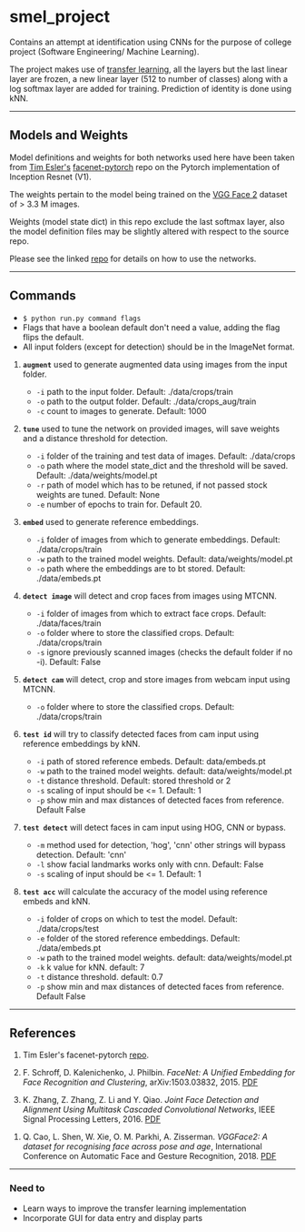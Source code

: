 # smel_project

Contains an attempt at identification using CNNs for the purpose of college project (Software Engineering/ Machine Learning).

The project makes use of [transfer learning](https://cs231n.github.io/transfer-learning/), all the layers but the last linear layer are frozen, a new linear layer (512 to number of classes) along with a log softmax layer are added for training. Prediction of identity is done using kNN.

---

## Models and Weights

Model definitions and weights for both networks used here have been taken from [Tim Esler's](https://github.com/timesler) [facenet-pytorch](https://github.com/timesler/facenet-pytorch) repo on the Pytorch implementation of Inception Resnet (V1).

The weights pertain to the model being trained on the [VGG Face 2](https://www.robots.ox.ac.uk/~vgg/data/vgg_face2/) dataset of > 3.3 M images.

Weights (model state dict) in this repo exclude the last softmax layer, also the model definition files may be slightly altered with respect to the source repo.

Please see the linked [repo](https://github.com/timesler/facenet-pytorch) for details on how to use the networks.

---

## Commands

- `$ python run.py command flags`
- Flags that have a boolean default don't need a value, adding the flag flips the default.
- All input folders (except for detection) should be in the ImageNet format.

1. **`augment`** used to generate augmented data using images from the input folder.

    - `-i` path to the input folder. Default: ./data/crops/train
    - `-o` path to the output folder. Default: ./data/crops_aug/train
    - `-c` count to images to generate. Default: 1000

2. **`tune`** used to tune the network on provided images, will save weights and a distance threshold for detection.

    - `-i` folder of the training and test data of images. Default: ./data/crops
    - `-o` path where the model state_dict and the threshold will be saved. Default: ./data/weights/model.pt
    - `-r` path of model which has to be retuned, if not passed stock weights are tuned. Default: None
    - `-e` number of epochs to train for. Default 20.

3. **`embed`** used to generate reference embeddings.

    - `-i` folder of images from which to generate embeddings. Default: ./data/crops/train
    - `-w` path to the trained model weights. Default: data/weights/model.pt
    - `-o` path where the embeddings are to bt stored. Default: ./data/embeds.pt

4. **`detect image`** will detect and crop faces from images using MTCNN.

    - `-i` folder of images from which to extract face crops. Default: ./data/faces/train
    - `-o` folder where to store the classified crops. Default: ./data/crops/train
    - `-s` ignore previously scanned images (checks the default folder if no -i). Default: False

5. **`detect cam`** will detect, crop and store images from webcam input using MTCNN.

    - `-o` folder where to store the classified crops. Default: ./data/crops/train

6. **`test id`** will try to classify detected faces from cam input using reference embeddings by kNN.

    - `-i` path of stored reference embeds. Default: data/embeds.pt
    - `-w` path to the trained model weights. default: data/weights/model.pt
    - `-t` distance threshold. Default: stored threshold or 2
    - `-s` scaling of input should be <= 1. Default: 1
    - `-p` show min and max distances of detected faces from reference. Default False

7. **`test detect`** will detect faces in cam input using HOG, CNN or bypass.

    - `-m` method used for detection, 'hog', 'cnn' other strings will bypass detection. Default: 'cnn'
    - `-l` show facial landmarks works only with cnn. Default: False
    - `-s` scaling of input should be <= 1. Default: 1

8. **`test acc`** will calculate the accuracy of the model using reference embeds and kNN.

    - `-i` folder of crops on which to test the model. Default: ./data/crops/test
    - `-e` folder of the stored reference embeddings. Default: ./data/embeds.pt
    - `-w` path to the trained model weights. default: data/weights/model.pt
    - `-k` k value for kNN. default: 7
    - `-t` distance threshold. default: 0.7
    - `-p` show min and max distances of detected faces from reference. Default False

---

## References

1. Tim Esler's facenet-pytorch [repo](https://github.com/timesler/facenet-pytorch).

1. F. Schroff, D. Kalenichenko, J. Philbin. _FaceNet: A Unified Embedding for Face Recognition and Clustering_, arXiv:1503.03832, 2015. [PDF](https://arxiv.org/pdf/1503.03832)

1. K. Zhang, Z. Zhang, Z. Li and Y. Qiao. _Joint Face Detection and Alignment Using Multitask Cascaded Convolutional Networks_, IEEE Signal Processing Letters, 2016. [PDF](https://kpzhang93.github.io/MTCNN_face_detection_alignment/paper/spl.pdf)

1) Q. Cao, L. Shen, W. Xie, O. M. Parkhi, A. Zisserman. _VGGFace2: A dataset for recognising face across pose and age_, International Conference on Automatic Face and Gesture Recognition, 2018. [PDF](http://www.robots.ox.ac.uk/~vgg/publications/2018/Cao18/cao18.pdf)

---

### Need to

- Learn ways to improve the transfer learning implementation
- Incorporate GUI for data entry and display parts
